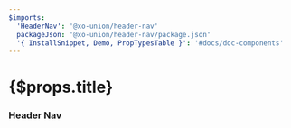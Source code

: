 ```yaml
---
$imports:
  'HeaderNav': '@xo-union/header-nav'
  packageJson: '@xo-union/header-nav/package.json'
  '{ InstallSnippet, Demo, PropTypesTable }': '#docs/doc-components'
---
```


<h1>{$props.title}</h1>

### Header Nav

<InstallSnippet packageJson={packageJson} />

<Demo>
  <HeaderNav />
</Demo>
